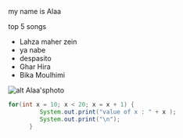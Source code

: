 my name is Alaa

top 5 songs 
 * Lahza maher zein
 * ya nabe 
 * despasito
 * Ghar Hira
 * Bika Moulhimi

![alt Alaa'sphoto](https://www.facebook.com/lolo.zhore/photos?lst=100003265940317%3A100003265940317%3A1503304193&source_ref=pb_friends_tl)
```java
for(int x = 10; x < 20; x = x + 1) {
         System.out.print("value of x : " + x );
         System.out.print("\n");
      }
 ```
 
